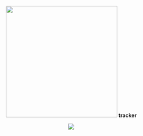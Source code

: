 <p align="center">
  <img src="https://user-images.githubusercontent.com/10026019/44260701-d84b6e80-a247-11e8-9d79-5f82be615c84.png" width="300"/>
  <b>tracker</b>
</p>

<p align="center">
	<a href="https://www.npmjs.com/package/@anka-dev/tracker">
		<img src="https://badge.fury.io/js/%40anka-dev%2Ftracker.svg"/>
	</a>
</p>
